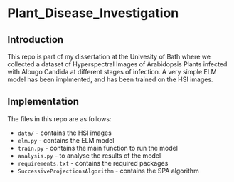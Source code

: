# Plant_Disease_Investigation

## Introduction
This repo is part of my dissertation at the Univesity of Bath where we collected a dataset of Hyperspectral Images of Arabidopsis Plants infected with Albugo Candida at different stages of infection. A very simple ELM model has been implmented, and has been trained on the HSI images.

## Implementation
The files in this repo are as follows:
- `data/` - contains the HSI images
- `elm.py` - contains the ELM model
- `train.py` - contains the main function to run the model
- `analysis.py` - to analyse the results of the model
- `requirements.txt` - contains the required packages
- `SuccessiveProjectionsAlgorithm` - contains the SPA algorithm

